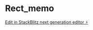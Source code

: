 # Rect_memo

[Edit in StackBlitz next generation editor ⚡️](https://stackblitz.com/~/github.com/AdamShaikhJs/Rect_memo)